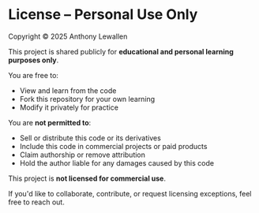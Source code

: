 # License – Personal Use Only

Copyright © 2025 Anthony Lewallen

This project is shared publicly for **educational and personal learning purposes only**.

You are free to:
- View and learn from the code
- Fork this repository for your own learning
- Modify it privately for practice

You are **not permitted to**:
- Sell or distribute this code or its derivatives
- Include this code in commercial projects or paid products
- Claim authorship or remove attribution
- Hold the author liable for any damages caused by this code

This project is **not licensed for commercial use**.

If you'd like to collaborate, contribute, or request licensing exceptions, feel free to reach out.
